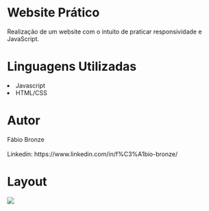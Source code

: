 # Website Prático
<p/>Realização de um website com o intuito de praticar responsividade e JavaScript.<p/>

<h1/>Linguagens Utilizadas</h1>
<li/>Javascript</li>
<li/>HTML/CSS</li>

<h1/>Autor</h1>
Fábio Bronze
<br/><br/>
Linkedin: https://www.linkedin.com/in/f%C3%A1bio-bronze/

<h1/>Layout</h1>
<img src="https://user-images.githubusercontent.com/116193280/216737118-f09eebdb-61fd-4f13-8828-5b94d84e433f.PNG" />
<br/><br/>
